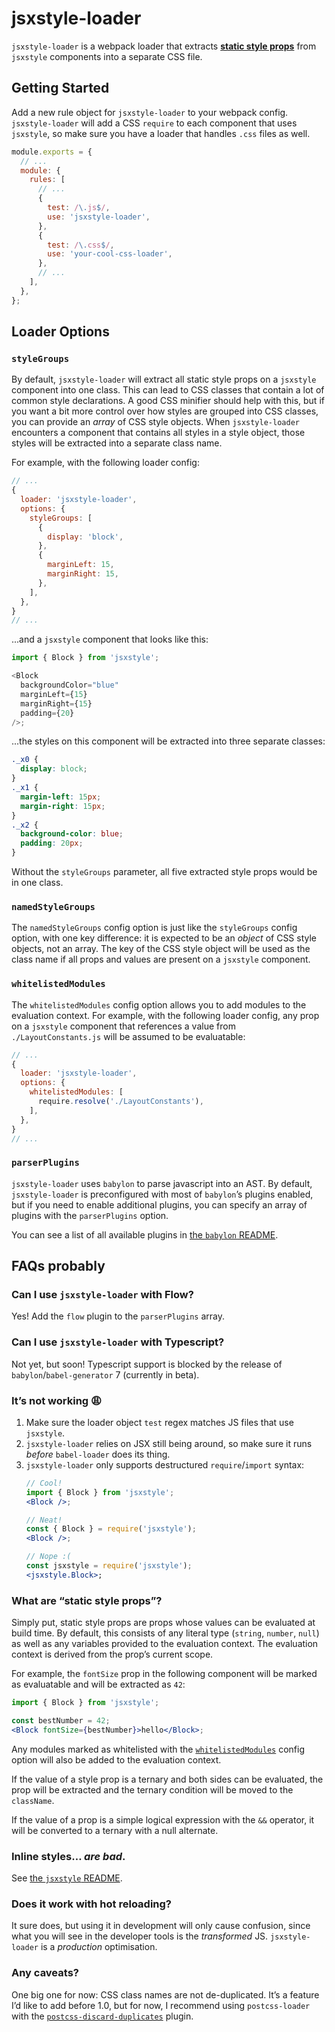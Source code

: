 # jsxstyle-loader

`jsxstyle-loader` is a webpack loader that extracts [**static style props**](#what-are-static-style-props) from `jsxstyle` components into a separate CSS file.

## Getting Started

Add a new rule object for `jsxstyle-loader` to your webpack config. `jsxstyle-loader` will add a CSS `require` to each component that uses `jsxstyle`, so make sure you have a loader that handles `.css` files as well.

```js
module.exports = {
  // ...
  module: {
    rules: [
      // ...
      {
        test: /\.js$/,
        use: 'jsxstyle-loader',
      },
      {
        test: /\.css$/,
        use: 'your-cool-css-loader',
      },
      // ...
    ],
  },
};
```

## Loader Options

### `styleGroups`
By default, `jsxstyle-loader` will extract all static style props on a `jsxstyle` component into one class. This can lead to CSS classes that contain a lot of common style declarations. A good CSS minifier should help with this, but if you want a bit more control over how styles are grouped into CSS classes, you can provide an _array_ of CSS style objects. When `jsxstyle-loader` encounters a component that contains all styles in a style object, those styles will be extracted into a separate class name.

For example, with the following loader config:

```js
// ...
{
  loader: 'jsxstyle-loader',
  options: {
    styleGroups: [
      {
        display: 'block',
      },
      {
        marginLeft: 15,
        marginRight: 15,
      },
    ],
  },
}
// ...
```

...and a `jsxstyle` component that looks like this:

```js
import { Block } from 'jsxstyle';

<Block
  backgroundColor="blue"
  marginLeft={15}
  marginRight={15}
  padding={20}
/>;
```

...the styles on this component will be extracted into three separate classes:

```css
._x0 {
  display: block;
}
._x1 {
  margin-left: 15px;
  margin-right: 15px;
}
._x2 {
  background-color: blue;
  padding: 20px;
}
```

Without the `styleGroups` parameter, all five extracted style props would be in one class.

### `namedStyleGroups`

The `namedStyleGroups` config option is just like the `styleGroups` config option, with one key difference: it is expected to be an _object_ of CSS style objects, not an array. The key of the CSS style object will be used as the class name if all props and values are present on a `jsxstyle` component.

### `whitelistedModules`

The `whitelistedModules` config option allows you to add modules to the evaluation context. For example, with the following loader config, any prop on a `jsxstyle` component that references a value from `./LayoutConstants.js` will be assumed to be evaluatable:

```js
// ...
{
  loader: 'jsxstyle-loader',
  options: {
    whitelistedModules: [
      require.resolve('./LayoutConstants'),
    ],
  },
}
// ...
```

### `parserPlugins`

`jsxstyle-loader` uses `babylon` to parse javascript into an AST. By default, `jsxstyle-loader` is preconfigured with most of `babylon`’s plugins enabled, but if you need to enable additional plugins, you can specify an array of plugins with the `parserPlugins` option.

You can see a list of all available plugins in [the `babylon` README][babylon 6 plugins].


## FAQs probably

### Can I use `jsxstyle-loader` with Flow?

Yes! Add the `flow` plugin to the `parserPlugins` array.

### Can I use `jsxstyle-loader` with Typescript?

Not yet, but soon! Typescript support is blocked by the release of `babylon`/`babel-generator` 7 (currently in beta).

### It’s not working 😩

1. Make sure the loader object `test` regex matches JS files that use `jsxstyle`.
2. `jsxstyle-loader` relies on JSX still being around, so make sure it runs *before* `babel-loader` does its thing.
3. `jsxstyle-loader` only supports destructured `require`/`import` syntax:
    ```jsx
    // Cool!
    import { Block } from 'jsxstyle';
    <Block />;

    // Neat!
    const { Block } = require('jsxstyle');
    <Block />;

    // Nope :(
    const jsxstyle = require('jsxstyle');
    <jsxstyle.Block>;
    ```

### What are “static style props”?

Simply put, static style props are props whose values can be evaluated at build time. By default, this consists of any literal type (`string`, `number`, `null`) as well as any variables provided to the evaluation context. The evaluation context is derived from the prop’s current scope.

For example, the `fontSize` prop in the following component will be marked as evaluatable and will be extracted as `42`:

```jsx
import { Block } from 'jsxstyle';

const bestNumber = 42;
<Block fontSize={bestNumber}>hello</Block>;
```

Any modules marked as whitelisted with the [`whitelistedModules`](#whitelistedmodules) config option will also be added to the evaluation context.

If the value of a style prop is a ternary and both sides can be evaluated, the prop will be extracted and the ternary condition will be moved to the `className`.

If the value of a prop is a simple logical expression with the `&&` operator, it will be converted to a ternary with a null alternate.

### Inline styles… _are bad_.

See [the `jsxstyle` README](https://github.com/smyte/jsxstyle#faq).

### Does it work with hot reloading?

It sure does, but using it in development will only cause confusion, since what you will see in the developer tools is the _transformed_ JS. `jsxstyle-loader` is a _production_ optimisation.

### Any caveats?

One big one for now: CSS class names are not de-duplicated. It’s a feature I’d like to add before 1.0, but for now, I recommend using `postcss-loader` with the [`postcss-discard-duplicates`][discard dupes] plugin.


[jsxstyle]: https://github.com/smyte/jsxstyle#readme
[discard dupes]: https://github.com/ben-eb/postcss-discard-duplicates
[babylon 6 plugins]: https://github.com/babel/babylon/tree/6.x#plugins
[babylon 7 plugins]: https://github.com/babel/babylon#plugins
